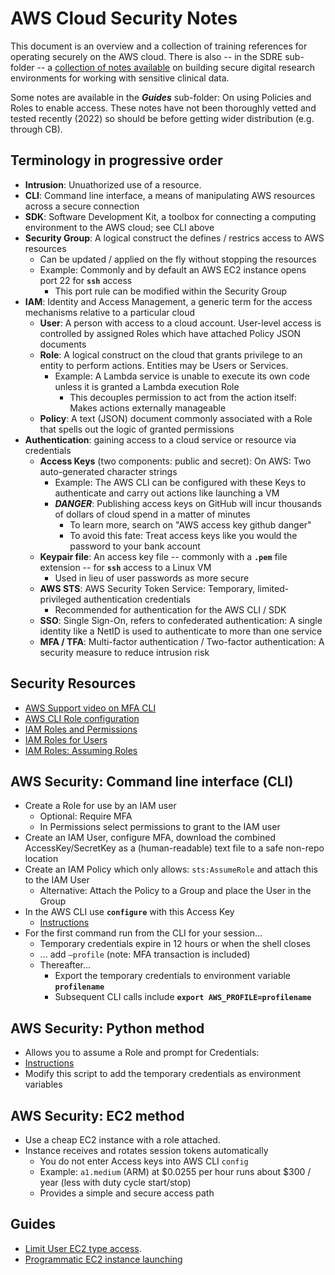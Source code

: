 # AWS Cloud Security Notes


This document is an overview and a collection of training references for operating securely on the AWS cloud. 
There is also -- in the SDRE sub-folder -- a [collection of notes available](SDRE/README.md) on building secure 
digital research environments for working with sensitive clinical data. 


Some notes are available in the ***Guides*** sub-folder: On using Policies and Roles to enable access. 
These notes have not been thoroughly vetted and tested recently (2022) so should be before getting wider
distribution (e.g. through CB).


## Terminology in progressive order


* **Intrusion**: Unuathorized use of a resource.
* **CLI**: Command line interface, a means of manipulating AWS resources across a secure connection
* **SDK**: Software Development Kit, a toolbox for connecting a computing environment to the AWS cloud; see CLI above
* **Security Group**: A logical construct the defines / restrics access to AWS resources 
    * Can be updated / applied on the fly without stopping the resources 
    * Example: Commonly and by default an AWS EC2 instance opens port 22 for **`ssh`** access
        * This port rule can be modified within the Security Group
* **IAM**: Identity and Access Management, a generic term for the access mechanisms relative to a particular cloud
    * __User__: A person with access to a cloud account. User-level access is controlled by assigned Roles which have attached Policy JSON documents  
    * __Role__: A logical construct on the cloud that grants privilege to an entity to perform actions. Entities may be Users or Services.
        * Example: A Lambda service is unable to execute its own code unless it is granted a Lambda execution Role
            * This decouples permission to act from the action itself: Makes actions externally manageable
    * __Policy__: A text (JSON) document commonly associated with a Role that spells out the logic of granted permissions
* **Authentication**: gaining access to a cloud service or resource via credentials
    * __Access Keys__ (two components: public and secret): On AWS: Two auto-generated character strings
        * Example: The AWS CLI can be configured with these Keys to authenticate and carry out actions like launching a VM
        * ***DANGER***: Publishing access keys on GitHub will incur thousands of dollars of cloud spend in a matter of minutes
            * To learn more, search on "AWS access key github danger"
            * To avoid this fate: Treat access keys like you would the password to your bank account
    * __Keypair file__: An access key file -- commonly with a **`.pem`** file extension -- for **`ssh`** access to a Linux VM
        * Used in lieu of user passwords as more secure
    * __AWS STS__: AWS Security Token Service: Temporary, limited-privileged authentication credentials
        * Recommended for authentication for the AWS CLI / SDK
    * **SSO**: Single Sign-On, refers to confederated authentication: A single identity like a NetID is used to authenticate to more than one service
    * **MFA / TFA**: Multi-factor authentication / Two-factor authentication: A security measure to reduce intrusion risk



## Security Resources


* [AWS Support video on MFA CLI](https://aws.amazon.com/premiumsupport/knowledge-center/authenticate-mfa-cli/)
* [AWS CLI Role configuration](https://docs.aws.amazon.com/cli/latest/userguide/cli-configure-role.html#cli-configure-role-mfa)
* [IAM Roles and Permissions](https://docs.aws.amazon.com/IAM/latest/UserGuide/id_roles_use_permissions-to-switch.html)
* [IAM Roles for Users](https://docs.aws.amazon.com/IAM/latest/UserGuide/id_roles_create_for-user.html)
* [IAM Roles: Assuming Roles](https://awscli.amazonaws.com/v2/documentation/api/latest/reference/sts/assume-role.html)


## AWS Security: Command line interface (CLI)


* Create a Role for use by an IAM user
    * Optional: Require MFA
    * In Permissions select permissions to grant to the IAM user
* Create an IAM User, configure MFA, download the combined AccessKey/SecretKey as a (human-readable) text file to a safe non-repo location
* Create an IAM Policy which only allows: `sts:AssumeRole` and attach this to the IAM User 
    * Alternative: Attach the Policy to a Group and place the User in the Group
* In the AWS CLI use **`configure`** with this Access Key
    * [Instructions](https://docs.aws.amazon.com/cli/latest/userguide/cli-configure-role.html#cli-configure-role-mfa)
* For the first command run from the CLI for your session...
    * Temporary credentials expire in 12 hours or when the shell closes
    * ... add `–profile` (note: MFA transaction is included)
    * Thereafter...
        * Export the temporary credentials to environment variable **`profilename`**
        * Subsequent CLI calls include **`export AWS_PROFILE=profilename`**


## AWS Security: Python method


* Allows you to assume a Role and prompt for Credentials:
* [Instructions](https://docs.aws.amazon.com/IAM/latest/UserGuide/id_credentials_mfa_sample-code.html#MFAProtectedAPI-example-assumerole)
* Modify this script to add the temporary credentials as environment variables


## AWS Security: EC2 method


* Use a cheap EC2 instance with a role attached. 
* Instance receives and rotates session tokens automatically
    * You do not enter Access keys into AWS CLI `config`
    * Example: `a1.medium` (ARM) at $0.0255 per hour runs about $300 / year (less with duty cycle start/stop) 
    * Provides a simple and secure access path


## Guides


* [Limit User EC2 type access](Guides/limiting_ec2_instance_types.md). 
* [Programmatic EC2 instance launching](Guides/programatic_ec2_cw.md)
